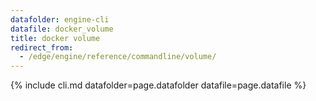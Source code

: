 ```yaml
---
datafolder: engine-cli
datafile: docker_volume
title: docker volume
redirect_from:
  - /edge/engine/reference/commandline/volume/
---
```

<!--
This page is automatically generated from Docker's source code. If you want to
suggest a change to the text that appears here, open a ticket or pull request
in the source repository on GitHub:

https://github.com/docker/cli
-->

{% include cli.md datafolder=page.datafolder datafile=page.datafile %}
